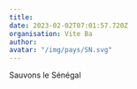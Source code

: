 ```yaml
---
title: 
date: 2023-02-02T07:01:57.720Z
organisation: Vite Ba
author: 
avatar: "/img/pays/SN.svg"
---
```


Sauvons le Sénégal 